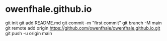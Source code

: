# owenfhale.github.io
git init
git add README.md
git commit -m "first commit"
git branch -M main
git remote add origin https://github.com/owenfhale/owenfhale.github.io.git
git push -u origin main